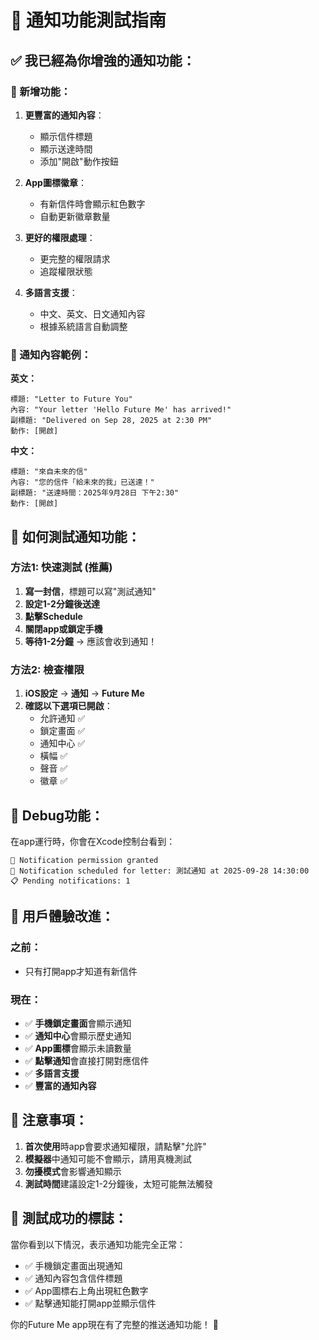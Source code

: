 # 📱 通知功能測試指南

## ✅ **我已經為你增強的通知功能：**

### **🎯 新增功能：**
1. **更豐富的通知內容**：
   - 顯示信件標題
   - 顯示送達時間
   - 添加"開啟"動作按鈕

2. **App圖標徽章**：
   - 有新信件時會顯示紅色數字
   - 自動更新徽章數量

3. **更好的權限處理**：
   - 更完整的權限請求
   - 追蹤權限狀態

4. **多語言支援**：
   - 中文、英文、日文通知內容
   - 根據系統語言自動調整

### **📱 通知內容範例：**

**英文：**
```
標題: "Letter to Future You"
內容: "Your letter 'Hello Future Me' has arrived!"
副標題: "Delivered on Sep 28, 2025 at 2:30 PM"
動作: [開啟]
```

**中文：**
```
標題: "來自未來的信"
內容: "您的信件「給未來的我」已送達！"
副標題: "送達時間：2025年9月28日 下午2:30"
動作: [開啟]
```

## 🧪 **如何測試通知功能：**

### **方法1: 快速測試 (推薦)**
1. **寫一封信**，標題可以寫"測試通知"
2. **設定1-2分鐘後送達**
3. **點擊Schedule**
4. **關閉app或鎖定手機**
5. **等待1-2分鐘** → 應該會收到通知！

### **方法2: 檢查權限**
1. **iOS設定** → **通知** → **Future Me**
2. **確認以下選項已開啟**：
   - 允許通知 ✅
   - 鎖定畫面 ✅
   - 通知中心 ✅
   - 橫幅 ✅
   - 聲音 ✅
   - 徽章 ✅

## 🔧 **Debug功能：**

在app運行時，你會在Xcode控制台看到：
```
📱 Notification permission granted
📅 Notification scheduled for letter: 測試通知 at 2025-09-28 14:30:00
📋 Pending notifications: 1
```

## 🎉 **用戶體驗改進：**

### **之前：**
- 只有打開app才知道有新信件

### **現在：**
- ✅ **手機鎖定畫面**會顯示通知
- ✅ **通知中心**會顯示歷史通知
- ✅ **App圖標**會顯示未讀數量
- ✅ **點擊通知**會直接打開對應信件
- ✅ **多語言支援**
- ✅ **豐富的通知內容**

## 📝 **注意事項：**

1. **首次使用**時app會要求通知權限，請點擊"允許"
2. **模擬器**中通知可能不會顯示，請用真機測試
3. **勿擾模式**會影響通知顯示
4. **測試時間**建議設定1-2分鐘後，太短可能無法觸發

## 🚀 **測試成功的標誌：**

當你看到以下情況，表示通知功能完全正常：
- ✅ 手機鎖定畫面出現通知
- ✅ 通知內容包含信件標題
- ✅ App圖標右上角出現紅色數字
- ✅ 點擊通知能打開app並顯示信件

你的Future Me app現在有了完整的推送通知功能！ 🎉